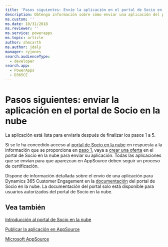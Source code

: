 ```yaml
---
title: 'Pasos siguientes: Envíe la aplicación en el portal de Socio en la nube (Common Data Service para aplicaciones) | Microsoft Docs'
description: Obtenga información sobre cómo enviar una aplicación del portal de socio en la nube para que aparezca en AppSource.
ms.custom: ''
ms.date: 10/31/2018
ms.reviewer: ''
ms.service: powerapps
ms.topic: article
author: shmcarth
ms.author: jdaly
manager: ryjones
search.audienceType:
  - developer
search.app:
  - PowerApps
  - D365CE
---
```

# <a name="next-steps-submit-your-app-on-cloud-partner-portal"></a>Pasos siguientes: enviar la aplicación en el portal de Socio en la nube

La aplicación está lista para enviarla después de finalizar los pasos 1 a 5. 

Si se le ha concedido acceso al [portal de Socio en la nube](https://cloudpartner.azure.com) en respuesta a la información que se proporciona en [paso 1](fill-app-submission-form-appsource.md), vaya a [crear una oferta](https://cloudpartner.azure.com/#new/microsoft-crm/form/offerSettings) en el portal de Socio en la nube para enviar su aplicación. Todas las aplicaciones que se envían para que aparezcan en AppSource deben seguir un proceso de certificación. 

Dispone de información detallada sobre el envío de una aplicación para Dynamics 365 Customer Engagement en la [documentación](https://cloudpartner.azure.com/#documentation/crm-create-offer) del portal de Socio en la nube. La documentación del portal solo está disponible para usuarios autorizados del portal de Socio en la nube.

## <a name="see-also"></a>Vea también

[Introducción al portal de Socio en la nube](https://cloudpartner.azure.com/#documentation/getting-started-with-the-cloud-partner-portal)

[Publicar la aplicación en AppSource](publish-app-appsource.md)

[Microsoft AppSource](https://appsource.microsoft.com)

